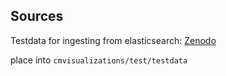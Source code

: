 ## Sources

Testdata for ingesting from elasticsearch:
[Zenodo](https://zenodo.org/record/58839#.V6s3h-39RhF)

place into `cmvisualizations/test/testdata`
